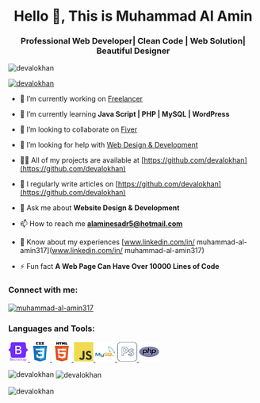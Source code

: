 <h1 align="center">Hello  👋, This is Muhammad Al Amin</h1>
<h3 align="center">Professional Web Developer| Clean Code | Web Solution| Beautiful Designer</h3>

<p align="left"> <img src="https://komarev.com/ghpvc/?username=devalokhan&label=Profile%20views&color=0e75b6&style=flat" alt="devalokhan" /> </p>

<p align="left"> <a href="https://github.com/ryo-ma/github-profile-trophy"><img src="https://github-profile-trophy.vercel.app/?username=devalokhan" alt="devalokhan" /></a> </p>

- 🔭 I’m currently working on [Freelancer](https://github.com/devalokhan)

- 🌱 I’m currently learning **Java Script | PHP | MySQL | WordPress**

- 👯 I’m looking to collaborate on [Fiver](https://github.com/devalokhan)

- 🤝 I’m looking for help with [Web Design & Development](https://github.com/devalokhan)

- 👨‍💻 All of my projects are available at [https://github.com/devalokhan](https://github.com/devalokhan)

- 📝 I regularly write articles on [https://github.com/devalokhan](https://github.com/devalokhan)

- 💬 Ask me about **Website Design & Development**

- 📫 How to reach me **alaminesadr5@hotmail.com**

- 📄 Know about my experiences [www.linkedin.com/in/ muhammad-al-amin317](www.linkedin.com/in/ muhammad-al-amin317)

- ⚡ Fun fact **A Web Page Can Have Over 10000 Lines of Code**

<h3 align="left">Connect with me:</h3>
<p align="left">
<a href="https://linkedin.com/in/muhammad-al-amin317" target="blank"><img align="center" src="https://raw.githubusercontent.com/rahuldkjain/github-profile-readme-generator/master/src/images/icons/Social/linked-in-alt.svg" alt="muhammad-al-amin317" height="30" width="40" /></a>
</p>

<h3 align="left">Languages and Tools:</h3>
<p align="left"> <a href="https://getbootstrap.com" target="_blank" rel="noreferrer"> <img src="https://raw.githubusercontent.com/devicons/devicon/master/icons/bootstrap/bootstrap-plain-wordmark.svg" alt="bootstrap" width="40" height="40"/> </a> <a href="https://www.w3schools.com/css/" target="_blank" rel="noreferrer"> <img src="https://raw.githubusercontent.com/devicons/devicon/master/icons/css3/css3-original-wordmark.svg" alt="css3" width="40" height="40"/> </a> <a href="https://www.w3.org/html/" target="_blank" rel="noreferrer"> <img src="https://raw.githubusercontent.com/devicons/devicon/master/icons/html5/html5-original-wordmark.svg" alt="html5" width="40" height="40"/> </a> <a href="https://developer.mozilla.org/en-US/docs/Web/JavaScript" target="_blank" rel="noreferrer"> <img src="https://raw.githubusercontent.com/devicons/devicon/master/icons/javascript/javascript-original.svg" alt="javascript" width="40" height="40"/> </a> <a href="https://www.mysql.com/" target="_blank" rel="noreferrer"> <img src="https://raw.githubusercontent.com/devicons/devicon/master/icons/mysql/mysql-original-wordmark.svg" alt="mysql" width="40" height="40"/> </a> <a href="https://www.photoshop.com/en" target="_blank" rel="noreferrer"> <img src="https://raw.githubusercontent.com/devicons/devicon/master/icons/photoshop/photoshop-line.svg" alt="photoshop" width="40" height="40"/> </a> <a href="https://www.php.net" target="_blank" rel="noreferrer"> <img src="https://raw.githubusercontent.com/devicons/devicon/master/icons/php/php-original.svg" alt="php" width="40" height="40"/> </a> </p>

<p><img align="left" src="https://github-readme-stats.vercel.app/api/top-langs?username=devalokhan&show_icons=true&locale=en&layout=compact" alt="devalokhan" /></p>

<p>&nbsp;<img align="center" src="https://github-readme-stats.vercel.app/api?username=devalokhan&show_icons=true&locale=en" alt="devalokhan" /></p>

<p><img align="center" src="https://github-readme-streak-stats.herokuapp.com/?user=devalokhan&" alt="devalokhan" /></p>
